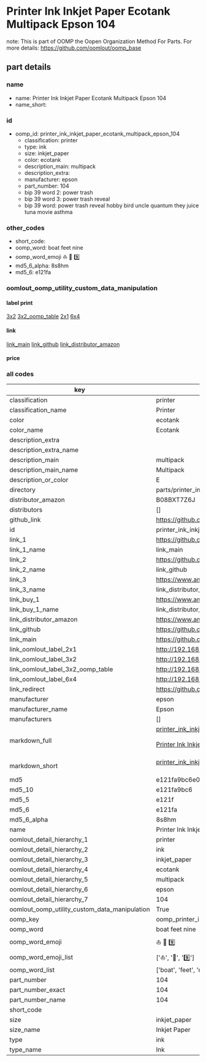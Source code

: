 # Printer Ink Inkjet Paper Ecotank Multipack Epson 104  

note: This is part of OOMP the Oopen Organization Method For Parts. For more details: https://github.com/oomlout/oomp_base

##  part details
  







### name
* name: Printer Ink Inkjet Paper Ecotank Multipack Epson 104
* name_short: 
### id
* oomp_id: printer_ink_inkjet_paper_ecotank_multipack_epson_104
  * classification: printer
  * type: ink
  * size: inkjet_paper
  * color: ecotank
  * description_main: multipack
  * description_extra: 
  * manufacturer: epson
  * part_number: 104
  * bip 39 word 2: power trash
  * bip 39 word 3: power trash reveal
  * bip 39 word: power trash reveal hobby bird uncle quantum they juice tuna movie asthma

### other_codes
* short_code: 
* oomp_word: boat feet nine
* oomp_word_emoji :boat: :feet: :nine:
* md5_6_alpha: 8s8hm
* md5_6: e121fa






### oomlout_oomp_utility_custom_data_manipulation
#### label print
[3x2](http://192.168.1.245:1112/?label=oomp%208s8hm)
[3x2_oomp_table](http://192.168.1.108:1112/?label=oomp%208s8hm)
[2x1](http://192.168.1.242:1112/?label=oomp%208s8hm)
[6x4](http://192.168.1.55:1112/?label=oomp%208s8hm)    

#### link

[link_main](https://github.com/oomlout/oomlout_oomp_version_1_messy/tree/main/parts/printer_ink_inkjet_paper_ecotank_multipack_epson_104) [link_github](https://github.com/oomlout/oomlout_oomp_version_1_messy/tree/main/parts/printer_ink_inkjet_paper_ecotank_multipack_epson_104) [link_distributor_amazon](https://www.amazon.co.uk/dp/B08BXT7Z6J)                            

#### price







### all codes 
| key | value |  
| --- | --- |  
| classification | printer |  
| classification_name | Printer |  
| color | ecotank |  
| color_name | Ecotank |  
| description_extra |  |  
| description_extra_name |  |  
| description_main | multipack |  
| description_main_name | Multipack |  
| description_or_color | E  |  
| directory | parts/printer_ink_inkjet_paper_ecotank_multipack_epson_104 |  
| distributor_amazon | B08BXT7Z6J |  
| distributors | [] |  
| github_link | https://github.com/oomlout/oomlout_oomp_part_src/tree/main/parts/printer_ink_inkjet_paper_ecotank_multipack_epson_104 |  
| id | printer_ink_inkjet_paper_ecotank_multipack_epson_104 |  
| link_1 | https://github.com/oomlout/oomlout_oomp_version_1_messy/tree/main/parts/printer_ink_inkjet_paper_ecotank_multipack_epson_104 |  
| link_1_name | link_main |  
| link_2 | https://github.com/oomlout/oomlout_oomp_version_1_messy/tree/main/parts/printer_ink_inkjet_paper_ecotank_multipack_epson_104 |  
| link_2_name | link_github |  
| link_3 | https://www.amazon.co.uk/dp/B08BXT7Z6J |  
| link_3_name | link_distributor_amazon |  
| link_buy_1 | https://www.amazon.co.uk/dp/B08BXT7Z6J |  
| link_buy_1_name | link_distributor_amazon |  
| link_distributor_amazon | https://www.amazon.co.uk/dp/B08BXT7Z6J |  
| link_github | https://github.com/oomlout/oomlout_oomp_version_1_messy/tree/main/parts/printer_ink_inkjet_paper_ecotank_multipack_epson_104 |  
| link_main | https://github.com/oomlout/oomlout_oomp_version_1_messy/tree/main/parts/printer_ink_inkjet_paper_ecotank_multipack_epson_104 |  
| link_oomlout_label_2x1 | http://192.168.1.242:1112/?label=oomp%208s8hm |  
| link_oomlout_label_3x2 | http://192.168.1.245:1112/?label=oomp%208s8hm |  
| link_oomlout_label_3x2_oomp_table | http://192.168.1.108:1112/?label=oomp%208s8hm |  
| link_oomlout_label_6x4 | http://192.168.1.55:1112/?label=oomp%208s8hm |  
| link_redirect | https://github.com/oomlout/oomlout_oomp_version_1_messy/tree/main/parts/printer_ink_inkjet_paper_ecotank_multipack_epson_104 |  
| manufacturer | epson |  
| manufacturer_name | Epson |  
| manufacturers | [] |  
| markdown_full | [printer_ink_inkjet_paper_ecotank_multipack_epson_104](none)<br>[](none)<br>[Printer Ink Inkjet Paper Ecotank Multipack Epson 104](none)<br><br> |  
| markdown_short | [printer_ink_inkjet_paper_ecotank_multipack_epson_104](none)<br><br> |  
| md5 | e121fa9bc6e095ebb20b46c570f9dd4a |  
| md5_10 | e121fa9bc6 |  
| md5_5 | e121f |  
| md5_6 | e121fa |  
| md5_6_alpha | 8s8hm |  
| name | Printer Ink Inkjet Paper Ecotank Multipack Epson 104 |  
| oomlout_detail_hierarchy_1 | printer |  
| oomlout_detail_hierarchy_2 | ink |  
| oomlout_detail_hierarchy_3 | inkjet_paper |  
| oomlout_detail_hierarchy_4 | ecotank |  
| oomlout_detail_hierarchy_5 | multipack |  
| oomlout_detail_hierarchy_6 | epson |  
| oomlout_detail_hierarchy_7 | 104 |  
| oomlout_oomp_utility_custom_data_manipulation | True |  
| oomp_key | oomp_printer_ink_inkjet_paper_ecotank_multipack_epson_104 |  
| oomp_word | boat feet nine |  
| oomp_word_emoji | :boat: :feet: :nine: |  
| oomp_word_emoji_list | [':boat:', ':feet:', ':nine:'] |  
| oomp_word_list | ['boat', 'feet', 'nine'] |  
| part_number | 104 |  
| part_number_exact | 104 |  
| part_number_name | 104 |  
| short_code |  |  
| size | inkjet_paper |  
| size_name | Inkjet Paper |  
| type | ink |  
| type_name | Ink |  
